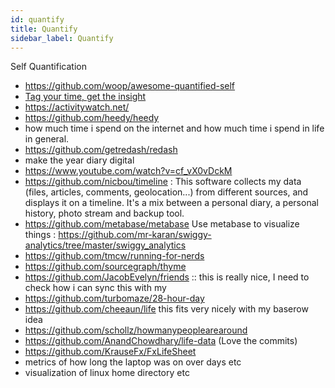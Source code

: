```yaml
---
id: quantify
title: Quantify
sidebar_label: Quantify
---
```


Self Quantification

- https://github.com/woop/awesome-quantified-self
- [Tag your time, get the insight ](https://github.com/almarklein/timetagger)
- https://activitywatch.net/
- https://github.com/heedy/heedy
- how much time i spend on the internet and how much time i spend in life in general.
- https://github.com/getredash/redash
- make the year diary digital
- https://www.youtube.com/watch?v=cf_vX0vDckM
- https://github.com/nicbou/timeline : This software collects my data (files, articles, comments, geolocation...) from different sources, and displays it on a timeline. It's a mix between a personal diary, a personal history, photo stream and backup tool.
- https://github.com/metabase/metabase Use metabase to visualize things : https://github.com/mr-karan/swiggy-analytics/tree/master/swiggy_analytics
- https://github.com/tmcw/running-for-nerds
- https://github.com/sourcegraph/thyme
- https://github.com/JacobEvelyn/friends :: this is really nice, I need to check how i can sync this with my
- https://github.com/turbomaze/28-hour-day
- https://github.com/cheeaun/life this fits very nicely with my baserow idea
- https://github.com/schollz/howmanypeoplearearound
- https://github.com/AnandChowdhary/life-data (Love the commits)
- https://github.com/KrauseFx/FxLifeSheet
- metrics of how long the laptop was on over days etc
- visualization of linux home directory etc